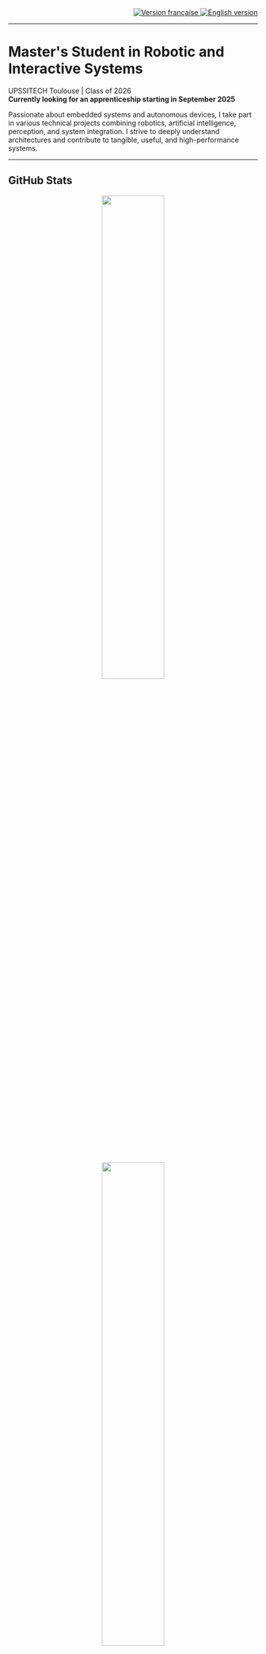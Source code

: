 <div align="right">
  <a href="README.md">
    <img src="https://img.shields.io/badge/lang-fr-red" alt="Version française">
  </a>
  <a href="README_en.md">
    <img src="https://img.shields.io/badge/lang-en-blue" alt="English version">
  </a>
</div>

---

# Master's Student in Robotic and Interactive Systems

UPSSITECH Toulouse | Class of 2026  
**Currently looking for an apprenticeship starting in September 2025**

Passionate about embedded systems and autonomous devices, I take part in various technical projects combining robotics, artificial intelligence, perception, and system integration. I strive to deeply understand architectures and contribute to tangible, useful, and high-performance systems.

---

## GitHub Stats

<p align="center">
  <img src="https://github-readme-stats.vercel.app/api?username=Bebel19&show_icons=true&theme=default" width="50%" />
  <img src="https://github-readme-stats.vercel.app/api/top-langs/?username=Bebel19&layout=compact&langs_count=8&hide=html" width="50%" />
</p>

---

## 📂 Featured Projects

### **🤖 Autonomous Explorer Robot – Capstone Project (Interface, Backend, Raspberry Pi)**
- Angular control interface (driving, voice command, ball following, mapping)
- Flask backend for LIDAR, video, and audio processing, robot communication
- Raspberry Pi for sensor data capture, camera streaming, and LIDAR management
- **Stack**: Angular, Flask, Python, OpenCV, SpeechRecognition, LIDAR, SocketIO
- 🔗 [Interface](https://github.com/Bebel19/interface_robot_explorateur) · [Backend](https://github.com/MaelaViguier/mobile_robot_backend) · [Raspberry](https://github.com/Bebel19/stream_rpi_robot_explorateur)

### **🦼 Wheelchair Rugby – Sensor-Based Monitoring System**
- Flask backend with SQLite database for sensor data (BPM, temperature, impacts)
- Angular frontend for live visualizations, match history, player profiles
- Presented at an international summer school (UPSSITECH, Ostfalia, Wuerzburg, Munster)
- **Stack**: Flask, SQLAlchemy, Angular, WebSocket
- 🔗 [Backend](https://github.com/Bebel19/rugby_wheelchair_backend) · [Frontend](https://github.com/GuyBorel/interface_rugby_wheelchair_FE/tree/guy)

### **🦾 AR4 MK3 HMI – Industrial Robotic Arm Interface**
- Angular interface for controlling AR4 MK3 arm and Denavit-Hartenberg settings
- Real-time WebSocket communication (motors, pins, G-code)
- **Stack**: Angular, SocketIO, Electron-ready
- 🔗 [Repo](https://github.com/Bebel19/AR4_MK3_hmi)

### **🌀 Circular Trajectory Generation – RRR RX160 Robot**
- Geometric and differential modeling of a 3DOF manipulator
- Circular trajectory planning in operational and joint space
- **Stack**: Python, NumPy, Matplotlib
- 🔗 [Repo](https://github.com/OlivierCrt/Trajectory_Generation_Robot_Manipulator_RX160)

---

## Technical Skills

- **Languages**: Python, C++, Java, Bash
- **Systems / DevOps**: Linux, Docker, ROS1/2
- **Web**: Flask, Angular, SQL
- **AI / Vision**: OpenCV, TensorFlow, SLAM
- **Electronics / CAD**: LTSpice, Fusion 360, Altium

> Each project includes the related technology stack and key libraries.

---

## Contact

- **LinkedIn**: [Othman Belgnaoui](https://www.linkedin.com/in/othman-belgnaoui/)
